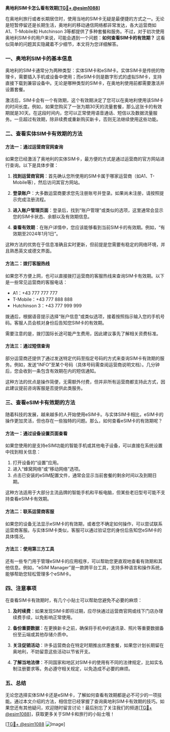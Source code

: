 **奥地利SIM卡怎么看有效期[[TG💪+ @esim1088](https://t.me/s/esim1088)]**

在奥地利旅行或者长期居住时，使用当地的SIM卡无疑是最便捷的方式之一。无论是短暂停留还是长期生活，奥地利的移动通信网络都非常发达，各大运营商如A1、T-Mobile和 Hutchinson 3等都提供了多种套餐和服务。不过，对于初次使用奥地利SIM卡的用户来说，可能会遇到一个问题：**如何查看SIM卡的有效期？** 这看似简单的问题其实隐藏着不少细节，本文将为您详细解答。

### 一、奥地利SIM卡的基本信息

奥地利的SIM卡通常分为两种类型：实体SIM卡和eSIM卡。实体SIM卡是传统的物理卡，需要插入手机或设备中使用；而eSIM卡则是数字形式的虚拟SIM卡，支持直接下载到兼容设备中。无论是哪种类型的SIM卡，在奥地利使用前都需要激活并设置套餐。

激活后，SIM卡会有一个有效期，这个有效期决定了您可以在奥地利使用该SIM卡的时间长度。例如，如果您购买了一张为期30天的流量套餐，那么这张卡的有效期就是30天。在这段时间内，您可以正常使用语音通话、短信以及数据流量服务。一旦超过有效期，除非续费或重新购买新卡，否则无法继续使用这些功能。

### 二、查看实体SIM卡有效期的方法

#### 方法一：通过运营商官网查询
如果您已经激活了奥地利的实体SIM卡，最方便的方式是通过运营商的官方网站进行查询。以下是具体步骤：

1. **找到运营商官网**：首先确认您所使用的SIM卡属于哪家运营商（如A1、T-Mobile等），然后访问其官方网站。
   
2. **登录账户**：大多数运营商要求您先注册账号并登录。如果尚未注册，请按照提示完成注册流程。

3. **进入账户管理页面**：登录后，找到“账户管理”或类似的选项，这里通常会显示您的SIM卡状态、余额以及有效期信息。

4. **查看有效期**：在账户详情中，您应该能够看到当前SIM卡的有效期。例如，“有效期至2024年1月1日”。

这种方法的优势在于信息准确且实时更新，但前提是您需要有稳定的网络环境，并且熟悉英文或德文界面。

#### 方法二：拨打客服热线
如果您不方便上网，也可以直接拨打运营商的客服热线来查询SIM卡有效期。以下是一些常见运营商的客服电话：

- A1：+43 777 777 777
- T-Mobile：+43 777 888 888
- Hutchinson 3：+43 777 999 999

拨通后，根据语音提示选择“账户信息”或类似选项，接着按照指示输入您的手机号码。客服人员会核对身份后告知您SIM卡的有效期。

需要注意的是，拨打国际长途可能产生费用，因此建议事先了解相关资费标准。

#### 方法三：通过短信查询
部分运营商还提供了通过发送特定代码至指定号码的方式来查询SIM卡有效期的服务。例如，发送“INFO”至某个号码（具体号码需查阅运营商说明文档）。几分钟后，您会收到一条包含有效期在内的短信通知。

这种方法的优点是操作简便，无需额外付费，但并非所有运营商都支持此方式，因此建议提前咨询客服是否提供此类服务。

### 三、查看eSIM卡有效期的方法

随着科技的发展，越来越多的人开始使用eSIM卡。与实体SIM卡相比，eSIM卡的操作更加灵活，但也存在一些独特的问题。那么，如何查看eSIM卡的有效期呢？

#### 方法一：通过设备设置页面查看
如果您使用的是支持eSIM功能的智能手机或其他电子设备，可以直接在系统设置中找到相关信息：

1. 打开设备的“设置”应用。
2. 进入“蜂窝网络”或“移动网络”选项。
3. 点击已安装的eSIM配置文件，通常会显示当前套餐的剩余时间以及到期日期。

这种方法适用于大部分主流品牌的智能手机和平板电脑，但某些老旧型号可能不支持查看eSIM卡有效期。

#### 方法二：联系运营商客服
如果您的设备无法显示eSIM卡的有效期，或者您不确定如何操作，可以尝试联系运营商客服。与实体SIM卡类似，客服可以通过验证您的身份后告知您eSIM卡的具体情况。

#### 方法三：使用第三方工具
还有一些专门用于管理eSIM卡的应用程序，可以帮助您更直观地查看有效期和其他信息。例如，“eSIM Manager”是一款跨平台工具，支持多种语言和操作系统，能够帮助您轻松管理多个eSIM卡。

### 四、注意事项

在查看SIM卡有效期时，有几个小贴士可以帮助您避免不必要的麻烦：

1. **及时续费**：如果发现SIM卡即将过期，应尽快通过运营商官网或线下门店办理续费手续，以免影响正常使用。
   
2. **备份重要数据**：在更换新卡之前，确保将手机中的通讯录、照片等重要数据备份至云端或其他存储介质中。

3. **关注促销活动**：许多运营商会在特定时期推出优惠套餐，如果您计划长期留在奥地利，不妨留意这些活动以节省开支。

4. **了解当地法律**：不同国家和地区对SIM卡的使用有不同的法律规定，比如实名制注册要求等。务必遵守相关规定，以免造成不必要的麻烦。

### 五、总结

无论您选择实体SIM卡还是eSIM卡，了解如何查看有效期都是必不可少的一项技能。通过本文介绍的方法，相信您已经掌握了查询奥地利SIM卡有效期的技巧。如果您还有其他疑问，欢迎随时留言讨论！最后别忘了关注我们的频道[[TG💪+ @esim1088](https://t.me/s/esim1088)]，获取更多关于SIM卡和旅行的小贴士哦！

[[TG💪+ @esim1088](https://t.me/s/esim1088) ![Image](https://i.postimg.cc/4NQfJmqS/Snipaste-2025-05-13-00-14-12.png)]